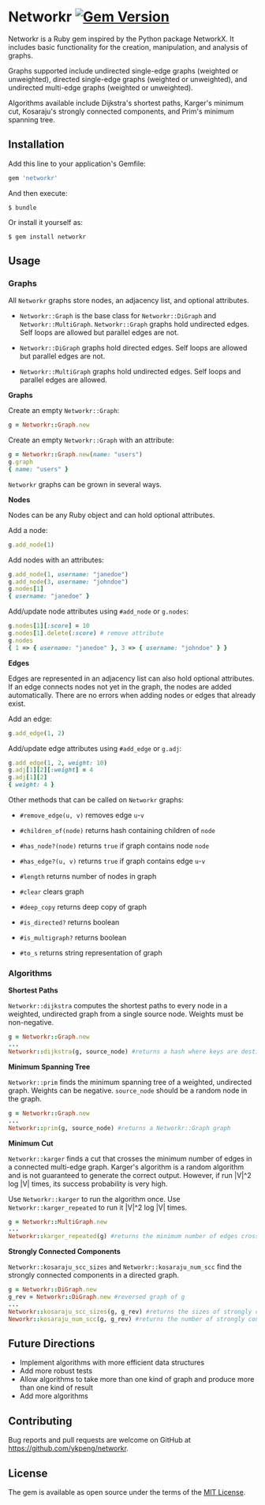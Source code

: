 # Networkr [![Gem Version](https://badge.fury.io/rb/networkr.svg)](https://badge.fury.io/rb/networkr)

Networkr is a Ruby gem inspired by the Python package NetworkX. It includes basic functionality for the creation, manipulation, and analysis of graphs.

Graphs supported include undirected single-edge graphs (weighted or unweighted), directed single-edge graphs (weighted or unweighted), and undirected multi-edge graphs (weighted or unweighted).

Algorithms available include Dijkstra's shortest paths, Karger's minimum cut, Kosaraju's strongly connected components, and Prim's minimum spanning tree.

## Installation

Add this line to your application's Gemfile:

```ruby
gem 'networkr'
```

And then execute:

    $ bundle

Or install it yourself as:

    $ gem install networkr

## Usage

### Graphs

All `Networkr` graphs store nodes, an adjacency list, and optional attributes.

- `Networkr::Graph` is the base class for `Networkr::DiGraph` and `Networkr::MultiGraph`. `Networkr::Graph` graphs hold undirected edges. Self loops are allowed but parallel edges are not.

- `Networkr::DiGraph` graphs hold directed edges. Self loops are allowed but parallel edges are not.

- `Networkr::MultiGraph` graphs hold undirected edges. Self loops and parallel edges are allowed.

**Graphs**

Create an empty `Networkr::Graph`:

```ruby
g = Networkr::Graph.new
```

Create an empty `Networkr::Graph` with an attribute:
```ruby
g = Networkr::Graph.new(name: "users")
g.graph
{ name: "users" }
```

`Networkr` graphs can be grown in several ways.

**Nodes**

Nodes can be any Ruby object and can hold optional attributes.

Add a node:

```ruby
g.add_node(1)
```

Add nodes with an attributes:

```ruby
g.add_node(1, username: "janedoe")
g.add_node(3, username: "johndoe")
g.nodes[1]
{ username: "janedoe" }
```

Add/update node attributes using `#add_node` or `g.nodes`:

```ruby
g.nodes[1][:score] = 10
g.nodes[1].delete(:score) # remove attribute
g.nodes
{ 1 => { username: "janedoe" }, 3 => { username: "johndoe" } }
```

**Edges**

Edges are represented in an adjacency list can also hold optional attributes. If an edge connects nodes not yet in the graph, the nodes are added automatically. There are no errors when adding nodes or edges that already exist.

Add an edge:

```ruby
g.add_edge(1, 2)
```

Add/update edge attributes using `#add_edge` or `g.adj`:

```ruby
g.add_edge(1, 2, weight: 10)
g.adj[1][2][:weight] = 4
g.adj[1][2]
{ weight: 4 }
```

Other methods that can be called on `Networkr` graphs:

- `#remove_edge(u, v)` removes edge `u`-`v`

- `#children_of(node)` returns hash containing children of `node`

- `#has_node?(node)` returns `true` if graph contains node `node`

- `#has_edge?(u, v)` returns `true` if graph contains edge `u`-`v`

- `#length` returns number of nodes in graph

- `#clear` clears graph

- `#deep_copy` returns deep copy of graph

- `#is_directed?` returns boolean

- `#is_multigraph?` returns boolean

- `#to_s` returns string representation of graph

### Algorithms

**Shortest Paths**

`Networkr::dijkstra` computes the shortest paths to every node in a weighted, undirected graph from a single source node. Weights must be non-negative.

```ruby
g = Networkr::Graph.new
...
Networkr::dijkstra(g, source_node) #returns a hash where keys are destination nodes and values are distances
```

**Minimum Spanning Tree**

`Networkr::prim` finds the minimum spanning tree of a weighted, undirected graph. Weights can be negative. `source_node` should be a random node in the graph.

```ruby
g = Networkr::Graph.new
...
Networkr::prim(g, source_node) #returns a Networkr::Graph graph
```

**Minimum Cut**

`Networkr::karger` finds a cut that crosses the minimum number of edges in a connected multi-edge graph. Karger's algorithm is a random algorithm and is not guaranteed to generate the correct output. However, if run |V|^2 log |V| times, its success probability is very high.

Use `Networkr::karger` to run the algorithm once. Use `Networkr::karger_repeated` to run it |V|^2 log |V| times.

```ruby
g = Networkr::MultiGraph.new
...
Networkr::karger_repeated(g) #returns the minimum number of edges crossed by a cut
```

**Strongly Connected Components**

`Networkr::kosaraju_scc_sizes` and `Networkr::kosaraju_num_scc` find the strongly connected components in a directed graph.

```ruby
g = Networkr::DiGraph.new
g_rev = Networkr::DiGraph.new #reversed graph of g
...
Networkr::kosaraju_scc_sizes(g, g_rev) #returns the sizes of strongly connected components in descending order
Neworkr::kosaraju_num_scc(g, g_rev) #returns the number of strongly connected components
```

## Future Directions

- Implement algorithms with more efficient data structures
- Add more robust tests
- Allow algorithms to take more than one kind of graph and produce more than one kind of result
- Add more algorithms

## Contributing

Bug reports and pull requests are welcome on GitHub at https://github.com/ykpeng/networkr.


## License

The gem is available as open source under the terms of the [MIT License](http://opensource.org/licenses/MIT).
